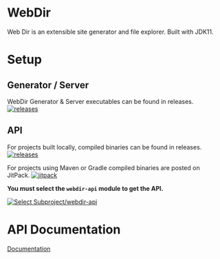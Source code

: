 # WebDir

Web Dir is an extensible site generator and file explorer. Built with JDK11.


<!-- setup -->
# Setup

## Generator / Server

WebDir Generator & Server executables can be found in releases.
[![releases](https://img.shields.io/github/v/release/ktt-development/webdir?color=44cc11&include_prereleases)](https://github.com/Ktt-Development/webdir/releases)

## API

For projects built locally, compiled binaries can be found in releases.
[![releases](https://img.shields.io/github/v/release/ktt-development/webdir?color=44cc11&include_prereleases)](https://github.com/Ktt-Development/webdir/releases)

For projects using Maven or Gradle compiled binaries are posted on JitPack.
[![jitpack](https://jitpack.io/v/com.kttdevelopment/webdir.svg)](https://jitpack.io/#com.kttdevelopment/webdir)

**You must select the `webdir-api` module to get the API.**

[![Select Subproject/webdir-api](https://raw.githubusercontent.com/Ktt-Development/webdir/master/readme-jitpack-api.png)](https://jitpack.io/#com.kttdevelopment/webdir)


# API Documentation

[Documentation](https://docs.kttdevelopment.com/webdir)

